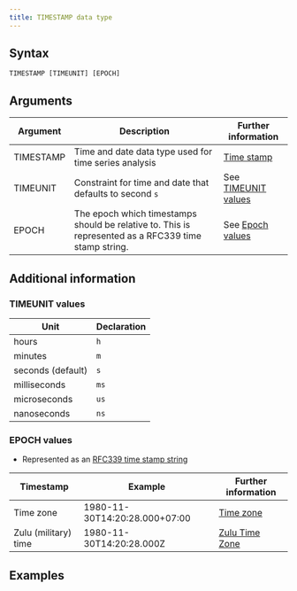 ```yaml
---
title: TIMESTAMP data type
---
```


## Syntax

```
TIMESTAMP [TIMEUNIT] [EPOCH]
```

## Arguments

| Argument | Description | Further information |
|---|---|---|
| TIMESTAMP | Time and date data type used for time series analysis | [Time stamp](https://en.wikipedia.org/wiki/Timestamp) |
| TIMEUNIT | Constraint for time and date that defaults to second `s` | See [TIMEUNIT values](#timeunit-values) |
| EPOCH | The epoch which timestamps should be relative to. This is represented as a RFC339 time stamp string. | See [Epoch values](#epoch-values) |

## Additional information

### TIMEUNIT values

| Unit | Declaration |
|---|---|
| hours | `h` |
| minutes | `m` |
| seconds (default) | `s` |
| milliseconds | `ms` |
| microseconds | `us` |
| nanoseconds | `ns` |

### EPOCH values

* Represented as an [RFC339 time stamp string](https://www.rfc-editor.org/rfc/rfc3339)

| Timestamp | Example | Further information |
|---|---|---|
| Time zone | 1980-11-30T14:20:28.000+07:00 | [Time zone](https://en.wikipedia.org/wiki/Time_zone) |
| Zulu (military) time | 1980-11-30T14:20:28.000Z | [Zulu Time Zone](https://www.timeanddate.com/time/zones/z) |

## Examples
